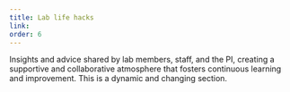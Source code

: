 ```yaml
---
title: Lab life hacks
link:
order: 6
---
```


Insights and advice shared by lab members, staff, and the PI, creating a supportive and collaborative atmosphere that fosters continuous learning and improvement. This is a dynamic and changing section.